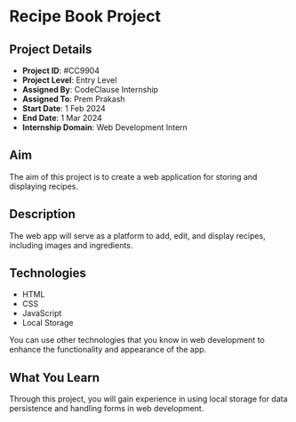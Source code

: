 # Recipe Book Project

## Project Details

- **Project ID**: #CC9904
- **Project Level**: Entry Level
- **Assigned By**: CodeClause Internship
- **Assigned To**: Prem Prakash
- **Start Date**: 1 Feb 2024
- **End Date**: 1 Mar 2024
- **Internship Domain**: Web Development Intern

## Aim

The aim of this project is to create a web application for storing and displaying recipes.

## Description

The web app will serve as a platform to add, edit, and display recipes, including images and ingredients.

## Technologies

- HTML
- CSS
- JavaScript
- Local Storage

You can use other technologies that you know in web development to enhance the functionality and appearance of the app.

## What You Learn

Through this project, you will gain experience in using local storage for data persistence and handling forms in web development.

